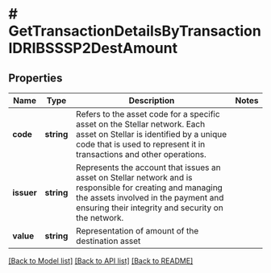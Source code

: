 # # GetTransactionDetailsByTransactionIDRIBSSSP2DestAmount

## Properties

Name | Type | Description | Notes
------------ | ------------- | ------------- | -------------
**code** | **string** | Refers to the asset code for a specific asset on the Stellar network. Each asset on Stellar is identified by a unique code that is used to represent it in transactions and other operations. |
**issuer** | **string** | Represents the account that issues an asset on Stellar network and is responsible for creating and managing the assets involved in the payment and ensuring their integrity and security on the network. |
**value** | **string** | Representation of amount of the destination asset |

[[Back to Model list]](../../README.md#models) [[Back to API list]](../../README.md#endpoints) [[Back to README]](../../README.md)
